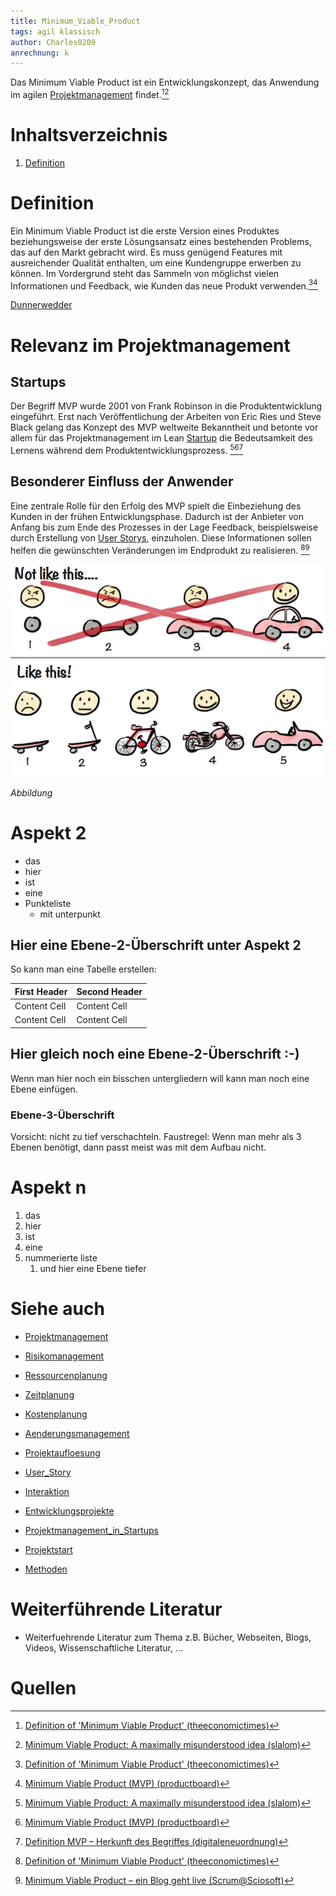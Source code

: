 ```yaml
---
title: Minimum_Viable_Product
tags: agil klassisch
author: Charles0209
anrechnung: k 
---
```


Das Minimum Viable Product ist ein Entwicklungskonzept, das Anwendung im agilen [Projektmanagement](Projektmanagement.md) findet.[^1][^2]

# Inhaltsverzeichnis
1. [Definition](#definition)


# Definition
Ein Minimum Viable Product ist die erste Version eines Produktes beziehungsweise der erste Lösungsansatz eines bestehenden Problems, das auf den Markt gebracht wird. Es muss genügend Features mit ausreichender Qualität enthalten, um eine Kundengruppe erwerben zu können. Im Vordergrund steht das Sammeln von möglichst vielen Informationen und Feedback, wie Kunden das neue Produkt verwenden.[^1][^3]

[Dunnerwedder](https://de.wiktionary.org/wiki/Donnerwetter) 

# Relevanz im Projektmanagement
## Startups
Der Begriff MVP wurde 2001 von Frank Robinson in die Produktentwicklung eingeführt. Erst nach Veröffentlichung der Arbeiten von Eric Ries und Steve Black gelang das Konzept des MVP weltweite Bekanntheit und betonte vor allem für das Projektmanagement im Lean [Startup](Projektmanagement_in_Startups.md) die Bedeutsamkeit des Lernens während dem Produktentwicklungsprozess. [^2][^3][^4]

## Besonderer Einfluss der Anwender
Eine zentrale Rolle für den Erfolg des MVP spielt die Einbeziehung des Kunden in der frühen Entwicklungsphase. Dadurch ist der Anbieter von Anfang bis zum Ende des Prozesses in der Lage Feedback, beispielsweise durch Erstellung von [User Storys](User_Story.md), einzuholen. Diese Informationen sollen helfen die gewünschten Veränderungen im Endprodukt zu realisieren. [^1][^5] 


![Darstellung](Minimum_Viable_Product/MVP_Darstellung.png)

*Abbildung*

# Aspekt 2

* das
* hier 
* ist
* eine 
* Punkteliste
  - mit unterpunkt

## Hier eine Ebene-2-Überschrift unter Aspekt 2

So kann man eine Tabelle erstellen:

| First Header  | Second Header |
| ------------- | ------------- |
| Content Cell  | Content Cell  |
| Content Cell  | Content Cell  |

## Hier gleich noch eine Ebene-2-Überschrift :-)

Wenn man hier noch ein bisschen untergliedern will kann man noch eine Ebene einfügen.

### Ebene-3-Überschrift

Vorsicht: nicht zu tief verschachteln. Faustregel: Wenn man mehr als 3 
Ebenen benötigt, dann passt meist was mit dem Aufbau nicht.

# Aspekt n

1. das
2. hier 
4. ist 
4. eine
7. nummerierte liste
   1. und hier eine Ebene tiefer


# Siehe auch

* [Projektmanagement](Projektmanagement.md)
* [Risikomanagement](Risikomanagement.md)
* [Ressourcenplanung](Ressourcenplanung.md)
* [Zeitplanung](Zeitplanung.md)
* [Kostenplanung](Kostenplanung.md)
* [Aenderungsmanagement](Aenderungsmanagement.md)
* [Projektaufloesung](Projektaufloesung.md)
* [User_Story](User_Story.md)
* [Interaktion](Interaktion.md)

* [Entwicklungsprojekte](Entwicklungsprojekte.md)
* [Projektmanagement_in_Startups](Projektmanagement_in_Startups.md)
* [Projektstart](Projektstart.md)

* [Methoden](Methoden.md)

# Weiterführende Literatur

* Weiterfuehrende Literatur zum Thema z.B. Bücher, Webseiten, Blogs, Videos, Wissenschaftliche Literatur, ...

# Quellen
[^1]: [Definition of 'Minimum Viable Product' (theeconomictimes)](https://economictimes.indiatimes.com/definition/minimum-viable-product)
[^2]: [Minimum Viable Product: A maximally misunderstood idea (slalom)](https://www.slalom.com/insights/mvp-maximally-misunderstood-term)
[^3]: [Minimum Viable Product (MVP) (productboard)](https://www.productboard.com/glossary/minimum-viable-product-mvp/)
[^4]: [Definition MVP – Herkunft des Begriffes (digitaleneuordnung)](https://digitaleneuordnung.de/blog/mvp-minimum-viable-product/)
[^5]: [Minimum Viable Product – ein Blog geht live (Scrum@Sciosoft)](https://scrumatsciosoft.de/minimum-viable-product/)
